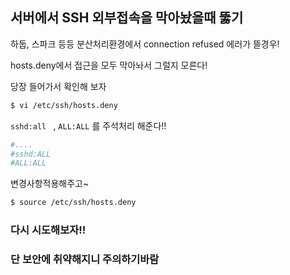## 서버에서 SSH 외부접속을 막아놨을때 뚫기



하둡, 스파크 등등 분산처리환경에서 connection refused 에러가 뜰경우!



hosts.deny에서 접근을 모두 막아놔서 그럴지 모른다!



당장 들어가서 확인해 보자

```bash
$ vi /etc/ssh/hosts.deny 
```



`sshd:all ` , `ALL:ALL` 를 주석처리 해준다!!

```bash
#....
#sshd:ALL
#ALL:ALL
```



변경사항적용해주고~

```bash
$ source /etc/ssh/hosts.deny
```



### 다시 시도해보자!!

### 단 보안에 취약해지니 주의하기바람